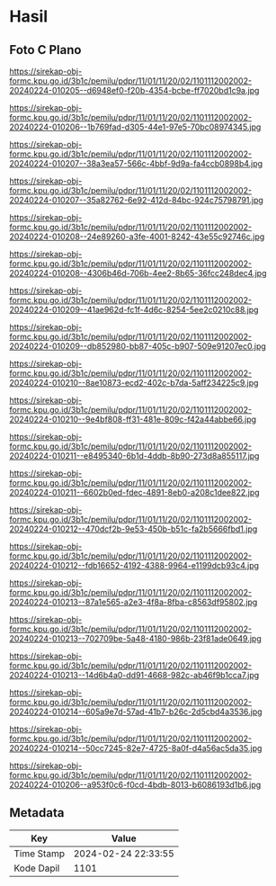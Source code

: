 # Hasil

## Foto C Plano

https://sirekap-obj-formc.kpu.go.id/3b1c/pemilu/pdpr/11/01/11/20/02/1101112002002-20240224-010205--d6948ef0-f20b-4354-bcbe-ff7020bd1c9a.jpg

https://sirekap-obj-formc.kpu.go.id/3b1c/pemilu/pdpr/11/01/11/20/02/1101112002002-20240224-010206--1b769fad-d305-44e1-97e5-70bc08974345.jpg

https://sirekap-obj-formc.kpu.go.id/3b1c/pemilu/pdpr/11/01/11/20/02/1101112002002-20240224-010207--38a3ea57-566c-4bbf-9d9a-fa4ccb0898b4.jpg

https://sirekap-obj-formc.kpu.go.id/3b1c/pemilu/pdpr/11/01/11/20/02/1101112002002-20240224-010207--35a82762-6e92-412d-84bc-924c75798791.jpg

https://sirekap-obj-formc.kpu.go.id/3b1c/pemilu/pdpr/11/01/11/20/02/1101112002002-20240224-010208--24e89260-a3fe-4001-8242-43e55c92746c.jpg

https://sirekap-obj-formc.kpu.go.id/3b1c/pemilu/pdpr/11/01/11/20/02/1101112002002-20240224-010208--4306b46d-706b-4ee2-8b65-36fcc248dec4.jpg

https://sirekap-obj-formc.kpu.go.id/3b1c/pemilu/pdpr/11/01/11/20/02/1101112002002-20240224-010209--41ae962d-fc1f-4d6c-8254-5ee2c0210c88.jpg

https://sirekap-obj-formc.kpu.go.id/3b1c/pemilu/pdpr/11/01/11/20/02/1101112002002-20240224-010209--db852980-bb87-405c-b907-509e91207ec0.jpg

https://sirekap-obj-formc.kpu.go.id/3b1c/pemilu/pdpr/11/01/11/20/02/1101112002002-20240224-010210--8ae10873-ecd2-402c-b7da-5aff234225c9.jpg

https://sirekap-obj-formc.kpu.go.id/3b1c/pemilu/pdpr/11/01/11/20/02/1101112002002-20240224-010210--9e4bf808-ff31-481e-809c-f42a44abbe66.jpg

https://sirekap-obj-formc.kpu.go.id/3b1c/pemilu/pdpr/11/01/11/20/02/1101112002002-20240224-010211--e8495340-6b1d-4ddb-8b90-273d8a855117.jpg

https://sirekap-obj-formc.kpu.go.id/3b1c/pemilu/pdpr/11/01/11/20/02/1101112002002-20240224-010211--6602b0ed-fdec-4891-8eb0-a208c1dee822.jpg

https://sirekap-obj-formc.kpu.go.id/3b1c/pemilu/pdpr/11/01/11/20/02/1101112002002-20240224-010212--470dcf2b-9e53-450b-b51c-fa2b5666fbd1.jpg

https://sirekap-obj-formc.kpu.go.id/3b1c/pemilu/pdpr/11/01/11/20/02/1101112002002-20240224-010212--fdb16652-4192-4388-9964-e1199dcb93c4.jpg

https://sirekap-obj-formc.kpu.go.id/3b1c/pemilu/pdpr/11/01/11/20/02/1101112002002-20240224-010213--87a1e565-a2e3-4f8a-8fba-c8563df95802.jpg

https://sirekap-obj-formc.kpu.go.id/3b1c/pemilu/pdpr/11/01/11/20/02/1101112002002-20240224-010213--702709be-5a48-4180-986b-23f81ade0649.jpg

https://sirekap-obj-formc.kpu.go.id/3b1c/pemilu/pdpr/11/01/11/20/02/1101112002002-20240224-010213--14d6b4a0-dd91-4668-982c-ab46f9b1cca7.jpg

https://sirekap-obj-formc.kpu.go.id/3b1c/pemilu/pdpr/11/01/11/20/02/1101112002002-20240224-010214--605a9e7d-57ad-41b7-b26c-2d5cbd4a3536.jpg

https://sirekap-obj-formc.kpu.go.id/3b1c/pemilu/pdpr/11/01/11/20/02/1101112002002-20240224-010214--50cc7245-82e7-4725-8a0f-d4a56ac5da35.jpg

https://sirekap-obj-formc.kpu.go.id/3b1c/pemilu/pdpr/11/01/11/20/02/1101112002002-20240224-010206--a953f0c6-f0cd-4bdb-8013-b6086193d1b6.jpg


## Metadata

| Key        | Value               |
| ---------- | ------------------- |
| Time Stamp | 2024-02-24 22:33:55 |
| Kode Dapil | 1101                |




